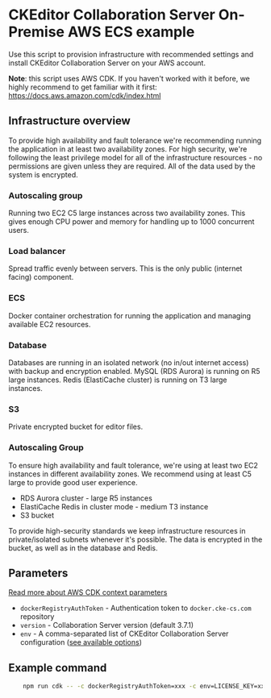 # CKEditor Collaboration Server On-Premise AWS ECS example

Use this script to provision infrastructure with recommended settings and install CKEditor Collaboration Server on your AWS account.

**Note**: this script uses AWS CDK. If you haven't worked with it before, we highly recommend to get familiar with it first:
https://docs.aws.amazon.com/cdk/index.html
## Infrastructure overview

To provide high availability and fault tolerance we're recommending running the application in at least two availability zones. For high security, we're following the least privilege model for all of the infrastructure resources - no permissions are given unless they are required. All of the data used by the system is encrypted.

### Autoscaling group
Running two EC2 C5 large instances across two availability zones. This gives enough CPU power and memory for handling up to 1000 concurrent users.

### Load balancer
Spread traffic evenly between servers. This is the only public (internet facing) component.

### ECS
Docker container orchestration for running the application and managing available EC2 resources.

### Database
Databases are running in an isolated network (no in/out internet access) with backup and encryption enabled.
MySQL (RDS Aurora) is running on R5 large instances.
Redis (ElastiCache cluster) is running on T3 large instances.

### S3
Private encrypted bucket for editor files.

### Autoscaling Group
To ensure high availability and fault tolerance, we're using at least two EC2 instances in different availability zones. We recommend using at least C5 large to provide good user experience.

- RDS Aurora cluster - large R5 instances
- ElastiCache Redis in cluster mode - medium T3 instance
- S3 bucket

To provide high-security standards we keep infrastructure resources in private/isolated subnets whenever it's possible. The data is encrypted in the bucket, as well as in the database and Redis.



## Parameters
[Read more about AWS CDK context parameters](https://docs.aws.amazon.com/cdk/latest/guide/context.html)

- `dockerRegistryAuthToken` - Authentication token to `docker.cke-cs.com` repository
- `version` - Collaboration Server version (default 3.7.1)
- `env` - A comma-separated list of CKEditor Collaboration Server configuration ([see available options](https://ckeditor.com/docs/cs/latest/onpremises/cs-onpremises/installation/docker.html#docker-container-environment-variables))

## Example command


```bash
	npm run cdk -- -c dockerRegistryAuthToken=xxx -c env=LICENSE_KEY=xxx,ENVIRONMENTS_MANAGEMENT_SECRET_KEY=xxx
```
